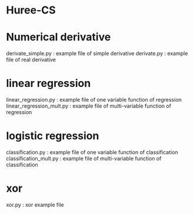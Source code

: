 # Huree-CS
# Numerical derivative
derivate_simple.py : example file of simple derivative
derivate.py : example file of real derivative
# linear regression
linear_regression.py : example file of one variable function of regression
linear_regression_mult.py : example file of multi-variable function of regression
# logistic regression
classification.py : example file of one variable function of classification
classification_mult.py : example file of multi-variable function of classification
# xor
xor.py : xor example file

